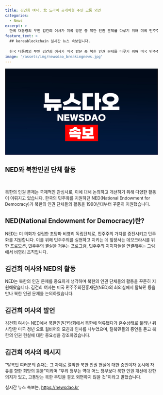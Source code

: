 ```yaml
---
title: 김건희 여사, 北 드라마 공개처형 주민 고통 외면
categories:
  - News
excerpt: >
  한국 대통령의 부인 김건희 여사가 미국 방문 중 북한 인권 문제를 다루기 위해 미국 민주주의진흥재단(NED)과의 회의에 참석했다. 그녀는 북한의 잔혹한 현실을 지적하며 북한 인권 단체들의 활동을 꾸준히 지원해온 NED와의 만남을 크게 의미 있다고 언급했다. 또한 탈북민들의 이야기를 듣고 북한의 변화를 위해 국제사회와 협력해 나갈 의지를 밝히기도 했다. 또한, 오토 웜비어의 모친과의 감동적인 재회 이야기도 소개됐다.
feature_text: >
  ## koreablockchain 실시간 뉴스 속보입니다.

  한국 대통령의 부인 김건희 여사가 미국 방문 중 북한 인권 문제를 다루기 위해 미국 민주주의진흥재단(NED)과의 회의에 참석했다. 그녀는 북한의 잔혹한 현실을 지적하며 북한 인권 단체들의 활동을 꾸준히 지원해온 NED와의 만남을 크게 의미 있다고 언급했다. 또한 탈북민들의 이야기를 듣고 북한의 변화를 위해 국제사회와 협력해 나갈 의지를 밝히기도 했다. 또한, 오토 웜비어의 모친과의 감동적인 재회 이야기도 소개됐다.
image: '/assets/img/newsdao_breakingnews.jpg'
---
```


<p><img src="/assets/img/newsdao_breakingnews.jpg" alt="koreablockchain 속보" /></p>

<h2 data-ke-size="size24">NED와 북한인권 단체 활동</h2>

<p data-ke-size="size16">&nbsp;</p>

<p>북한의 인권 문제는 국제적인 관심사로, 이에 대해 논의하고 개선하기 위해 다양한 활동이 이뤄지고 있습니다. 한국의 민주화를 지원하던 NED(National Endowment for Democracy)가 북한의 인권 단체들의 활동을 1990년대부터 꾸준히 지원했습니다.</p>

<h2 data-ke-size="size26">NED(National Endowment for Democracy)란?</h2>

<p>NED는 미 의회가 설립한 초당파 비영리 독립단체로, 민주주의 가치를 증진시키고 민주화를 지원합니다. 이를 위해 민주주의를 실현하고 지키는 데 앞장서는 데모크라시를 위한 프로모션, 민주주의 결실을 거두는 프로그램, 민주주의 지지자들을 연결해주는 그림에서 비영리 조직입니다. </p>

<h2 data-ke-size="size26">김건희 여사와 NED의 활동</h2>

<p>NED는 북한의 인권 문제를 중요하게 생각하며 북한의 인권 단체들의 활동을 꾸준히 지원해왔습니다. 김건희 여사는 미국 민주주의진흥재단(NED)의 회의실에서 탈북민 등을 만나 북한 인권 문제를 논의하였습니다. </p>

<h2 data-ke-size="size26">김건희 여사의 발언</h2>

<p>김건희 여사는 NED에서 북한인권간담회에서 북한에 억류됐다가 혼수상태로 풀려난 뒤 사망한 미국 청년 오토 웜비어의 모친과 인사를 나누었으며, 탈북민들의 증언을 듣고 북한의 인권 현실에 대한 중요성을 강조하였습니다.</p>

<h2 data-ke-size="size26">김건희 여사의 메시지</h2>

<p>"탈북민 여러분의 존재는 그 자체로 열악한 북한 인권 현실에 대한 증언이자 동시에 자유를 향한 희망의 등불"이라며 “우리 정부는 역대 어느 정부보다 북한 인권 개선에 강한 의지가 있고, 고통받는 북한 주민을 결코 외면하지 않을 것"이라고 말했습니다.</p></p>
실시간 뉴스 속보는, <a href="https://newsdao.kr" rel="dofollow">https://newsdao.kr</a>


